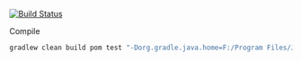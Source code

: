 [![Build Status](https://travis-ci.org/PacificEngine/simple.svg?branch=main)](https://travis-ci.org/PacificEngine/simple)

Compile
```bash
gradlew clean build pom test "-Dorg.gradle.java.home=F:/Program Files/Java/openjdk-8u272-b10"
```